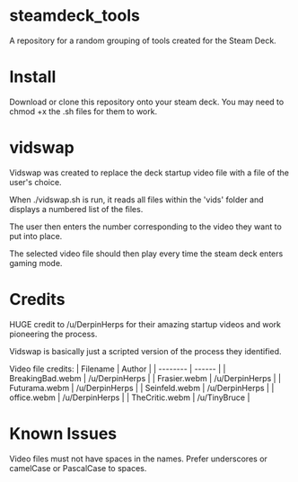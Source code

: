 # steamdeck_tools

A repository for a random grouping of tools created for the Steam Deck.

# Install

Download or clone this repository onto your steam deck.
You may need to chmod +x the .sh files for them to work.

# vidswap

Vidswap was created to replace the deck startup video file with a file of the user's choice.

When ./vidswap.sh is run, it reads all files within the 'vids' folder and displays a numbered list of the files.

The user then enters the number corresponding to the video they want to put into place.

The selected video file should then play every time the steam deck enters gaming mode.

# Credits

HUGE credit to /u/DerpinHerps for their amazing startup videos and work pioneering the process.

Vidswap is basically just a scripted version of the process they identified.

Video file credits:
| Filename | Author |
| -------- | ------ |
| BreakingBad.webm | /u/DerpinHerps |
| Frasier.webm | /u/DerpinHerps |
| Futurama.webm | /u/DerpinHerps |
| Seinfeld.webm | /u/DerpinHerps |
| office.webm | /u/DerpinHerps |
| TheCritic.webm | /u/TinyBruce |

# Known Issues

Video files must not have spaces in the names. Prefer underscores or camelCase or PascalCase to spaces.
